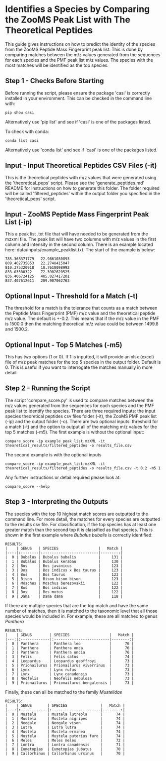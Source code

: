 # Identifies a Species by Comparing the ZooMS Peak List with The Theoretical Peptides

This guide gives instructions on how to predict the identity of the species from the ZooMS Peptide Mass Fingerprint peak list. This is done by comparing matches between the m/z values generated from the sequences for each species and the PMF peak list m/z values. The species with the most matches will be identified as the top species.

## Step 1 - Checks Before Starting

Before running the script, please ensure the package 'casi' is correctly installed in your environment. 
This can be checked in the command line with:
```
pip show casi
```
Alternatively use 'pip list' and see if 'casi' is one of the packages listed.

To check with conda:
```
conda list casi
```
Alternatively use 'conda list' and see if 'casi' is one of the packages listed.

## Input - Input Theoretical Peptides CSV Files (-it)

This is the theoretical peptides with m/z values that were generated using the 'theoretical_peps' script. Please see the 'generate_peptides.md' README for instructions on how to generate this folder. The folder required will be called 'filtered_peptides' within the output folder you specified in the 'theoretical_peps' script.

## Input - ZooMS Peptide Mass Fingerprint Peak List (-ip)

This a peak list .txt file that will have needed to be generated from the mzxml file. The peak list will have two columns with m/z values in the first column and intensity in the second column. There is an example located here: data/inputs/example_peaklist.txt. The start of the example is below:
```
785.368371779	22.9861030893
809.402735853	22.2748415047
810.375320918	18.7618098992
833.03300322	72.3902620525
836.406724125	405.027417201
837.407612611	289.907062763
```

## Optional Input - Threshold for a Match (-t)

The threshold for a match is the tolerance that counts as a match between the Peptide Mass Fingerprint (PMF) m/z value and the theoretical peptide m/z value. The default is +-0.2. This means that if the m/z value in the PMF is 1500.0 then the matching theoretical m/z value could be between 1499.8 and 1500.2.

## Optional Input - Top 5 Matches (-m5)

This has two options (1 or 0). If 1 is inputted, it will provide an xlsx (excel) file of m/z peak matches for the top 5 species in the output folder. Default is 0. This is useful if you want to interrogate the matches manually in more detail.

## Step 2 - Running the Script

The script 'compare_score.py' is used to compare matches between the m/z values generated from the sequences for each species and the PMF peak list to identify the species. There are three required inputs: the input species theoretical peptides csv files folder (-it), the ZooMS PMF peak list (-ip) and the output folder (-o). There are two optional inputs: threshold for a match (-t) and the option to output all of the matching m/z values for the top 5 matches (-m5).
The first example is without the optional input:
```
compare_score -ip example_peak_list.mzXML -it theoretical_results/filtered_peptides -o results_file.csv
```
The second example is with the optional inputs
```
compare_score -ip example_peak_list.mzXML -it theoretical_results/filtered_peptides -o results_file.csv -t 0.2 -m5 1
```
Any further instructions or detail required please look at:
```
compare_score --help
```

## Step 3 - Interpreting the Outputs

The species with the top 10 highest match scores are outputted to the command line. For more detail, the matches for every species are outputted to the results csv file.
For classification, if the top species has at least one greater match than the second top it is classified as that species. This is shown in the first example where *Bubalus bubalis* is correctly identified:
```
RESULTS:
|    | GENUS   | SPECIES                  |   Match |
|---:|:--------|:-------------------------|--------:|
|  0 | Bubalus | Bubalus bubalis          |     131 |
|  1 | Bubalus | Bubalus kerabau          |     130 |
|  2 | Bos     | Bos javanicus            |     123 |
|  3 | Bos     | Bos indicus x Bos taurus |     123 |
|  4 | Bos     | Bos taurus               |     123 |
|  5 | Bison   | Bison bison bison        |     123 |
|  6 | Moschus | Moschus berezovskii      |     122 |
|  7 | Bos     | Bos indicus              |     122 |
|  8 | Bos     | Bos mutus                |     122 |
|  9 | Dama    | Dama dama                |     118 |
```
If there are multiple species that are the top match and have the same number of matches, then it is matched to the taxonomic level that all those species would be included in. For example, these are all matched to genus *Panthera*
```
RESULTS:
|    | GENUS        | SPECIES                  |   Match |
|---:|:-------------|:-------------------------|--------:|
|  0 | Panthera     | Panthera leo             |      76 |
|  1 | Panthera     | Panthera onca            |      76 |
|  2 | Panthera     | Panthera uncia           |      76 |
|  3 | Felis        | Felis catus              |      74 |
|  4 | Leopardus    | Leopardus geoffroyi      |      73 |
|  5 | Prionailurus | Prionailurus viverrinus  |      73 |
|  6 | Lynx         | Lynx rufus               |      73 |
|  7 | Lynx         | Lynx canadensis          |      73 |
|  8 | Neofelis     | Neofelis nebulosa        |      73 |
|  9 | Prionailurus | Prionailurus bengalensis |      73 |
```
Finally, these can all be matched to the family *Mustelidae*
```
RESULTS:
|    | GENUS       | SPECIES               |   Match |
|---:|:------------|:----------------------|--------:|
|  0 | Mustela     | Mustela lutreola      |      74 |
|  1 | Mustela     | Mustela nigripes      |      74 |
|  2 | Neogale     | Neogale vison         |      74 |
|  3 | Lutra       | Lutra lutra           |      74 |
|  4 | Mustela     | Mustela erminea       |      74 |
|  5 | Mustela     | Mustela putorius furo |      74 |
|  6 | Meles       | Meles meles           |      72 |
|  7 | Lontra      | Lontra canadensis     |      71 |
|  8 | Eumetopias  | Eumetopias jubatus    |      70 |
|  9 | Callorhinus | Callorhinus ursinus   |      70 |
```